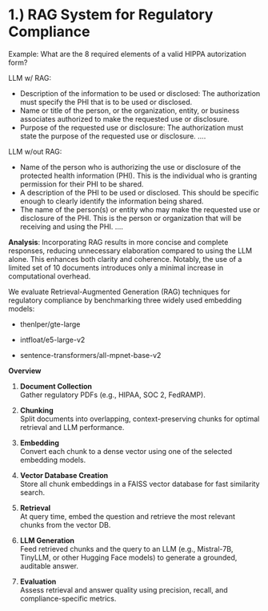 # 1.) RAG System for Regulatory Compliance 

Example: What are the 8 required elements of a valid HIPPA autorization form?

LLM w/ RAG:
- Description of the information to be used or disclosed: The authorization must specify the PHI that is to be used or disclosed.
- Name or title of the person, or the organization, entity, or business associates authorized to make the requested use or disclosure.
- Purpose of the requested use or disclosure: The authorization must state the purpose of the requested use or disclosure.
....


LLM w/out RAG:
- Name of the person who is authorizing the use or disclosure of the protected health information (PHI). This is the individual who is granting permission for their PHI to be shared.
- A description of the PHI to be used or disclosed. This should be specific enough to clearly identify the information being shared.
- The name of the person(s) or entity who may make the requested use or disclosure of the PHI. This is the person or organization that will be receiving and using the PHI.
....

**Analysis**: Incorporating RAG results in more concise and complete responses, reducing unnecessary elaboration compared to using the LLM alone. This enhances both clarity and coherence. Notably, the use of a limited set of 10 documents introduces only a minimal increase in computational overhead.

We evaluate Retrieval-Augmented Generation (RAG) techniques for regulatory compliance by benchmarking three widely used embedding models:

- thenlper/gte-large

- intfloat/e5-large-v2

- sentence-transformers/all-mpnet-base-v2

**Overview**

1. **Document Collection**  
   Gather regulatory PDFs (e.g., HIPAA, SOC 2, FedRAMP).

2. **Chunking**  
   Split documents into overlapping, context-preserving chunks for optimal retrieval and LLM performance.

3. **Embedding**  
   Convert each chunk to a dense vector using one of the selected embedding models.

4. **Vector Database Creation**  
   Store all chunk embeddings in a FAISS vector database for fast similarity search.

5. **Retrieval**  
   At query time, embed the question and retrieve the most relevant chunks from the vector DB.

6. **LLM Generation**  
   Feed retrieved chunks and the query to an LLM (e.g., Mistral-7B, TinyLLM, or other Hugging Face models) to generate a grounded, auditable answer.

7. **Evaluation**  
   Assess retrieval and answer quality using precision, recall, and compliance-specific metrics.


